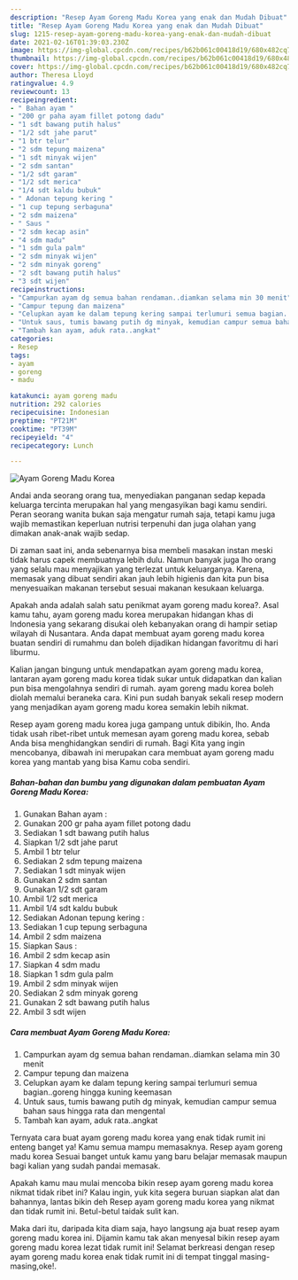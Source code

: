 ```yaml
---
description: "Resep Ayam Goreng Madu Korea yang enak dan Mudah Dibuat"
title: "Resep Ayam Goreng Madu Korea yang enak dan Mudah Dibuat"
slug: 1215-resep-ayam-goreng-madu-korea-yang-enak-dan-mudah-dibuat
date: 2021-02-16T01:39:03.230Z
image: https://img-global.cpcdn.com/recipes/b62b061c00418d19/680x482cq70/ayam-goreng-madu-korea-foto-resep-utama.jpg
thumbnail: https://img-global.cpcdn.com/recipes/b62b061c00418d19/680x482cq70/ayam-goreng-madu-korea-foto-resep-utama.jpg
cover: https://img-global.cpcdn.com/recipes/b62b061c00418d19/680x482cq70/ayam-goreng-madu-korea-foto-resep-utama.jpg
author: Theresa Lloyd
ratingvalue: 4.9
reviewcount: 13
recipeingredient:
- " Bahan ayam "
- "200 gr paha ayam fillet potong dadu"
- "1 sdt bawang putih halus"
- "1/2 sdt jahe parut"
- "1 btr telur"
- "2 sdm tepung maizena"
- "1 sdt minyak wijen"
- "2 sdm santan"
- "1/2 sdt garam"
- "1/2 sdt merica"
- "1/4 sdt kaldu bubuk"
- " Adonan tepung kering "
- "1 cup tepung serbaguna"
- "2 sdm maizena"
- " Saus "
- "2 sdm kecap asin"
- "4 sdm madu"
- "1 sdm gula palm"
- "2 sdm minyak wijen"
- "2 sdm minyak goreng"
- "2 sdt bawang putih halus"
- "3 sdt wijen"
recipeinstructions:
- "Campurkan ayam dg semua bahan rendaman..diamkan selama min 30 menit"
- "Campur tepung dan maizena"
- "Celupkan ayam ke dalam tepung kering sampai terlumuri semua bagian..goreng hingga kuning keemasan"
- "Untuk saus, tumis bawang putih dg minyak, kemudian campur semua bahan saus hingga rata dan mengental"
- "Tambah kan ayam, aduk rata..angkat"
categories:
- Resep
tags:
- ayam
- goreng
- madu

katakunci: ayam goreng madu 
nutrition: 292 calories
recipecuisine: Indonesian
preptime: "PT21M"
cooktime: "PT39M"
recipeyield: "4"
recipecategory: Lunch

---
```



![Ayam Goreng Madu Korea](https://img-global.cpcdn.com/recipes/b62b061c00418d19/680x482cq70/ayam-goreng-madu-korea-foto-resep-utama.jpg)

Andai anda seorang orang tua, menyediakan panganan sedap kepada keluarga tercinta merupakan hal yang mengasyikan bagi kamu sendiri. Peran seorang  wanita bukan saja mengatur rumah saja, tetapi kamu juga wajib memastikan keperluan nutrisi terpenuhi dan juga olahan yang dimakan anak-anak wajib sedap.

Di zaman  saat ini, anda sebenarnya bisa membeli masakan instan meski tidak harus capek membuatnya lebih dulu. Namun banyak juga lho orang yang selalu mau menyajikan yang terlezat untuk keluarganya. Karena, memasak yang dibuat sendiri akan jauh lebih higienis dan kita pun bisa menyesuaikan makanan tersebut sesuai makanan kesukaan keluarga. 



Apakah anda adalah salah satu penikmat ayam goreng madu korea?. Asal kamu tahu, ayam goreng madu korea merupakan hidangan khas di Indonesia yang sekarang disukai oleh kebanyakan orang di hampir setiap wilayah di Nusantara. Anda dapat membuat ayam goreng madu korea buatan sendiri di rumahmu dan boleh dijadikan hidangan favoritmu di hari liburmu.

Kalian jangan bingung untuk mendapatkan ayam goreng madu korea, lantaran ayam goreng madu korea tidak sukar untuk didapatkan dan kalian pun bisa mengolahnya sendiri di rumah. ayam goreng madu korea boleh diolah memalui beraneka cara. Kini pun sudah banyak sekali resep modern yang menjadikan ayam goreng madu korea semakin lebih nikmat.

Resep ayam goreng madu korea juga gampang untuk dibikin, lho. Anda tidak usah ribet-ribet untuk memesan ayam goreng madu korea, sebab Anda bisa menghidangkan sendiri di rumah. Bagi Kita yang ingin mencobanya, dibawah ini merupakan cara membuat ayam goreng madu korea yang mantab yang bisa Kamu coba sendiri.

<!--inarticleads1-->

##### Bahan-bahan dan bumbu yang digunakan dalam pembuatan Ayam Goreng Madu Korea:

1. Gunakan  Bahan ayam :
1. Gunakan 200 gr paha ayam fillet potong dadu
1. Sediakan 1 sdt bawang putih halus
1. Siapkan 1/2 sdt jahe parut
1. Ambil 1 btr telur
1. Sediakan 2 sdm tepung maizena
1. Sediakan 1 sdt minyak wijen
1. Gunakan 2 sdm santan
1. Gunakan 1/2 sdt garam
1. Ambil 1/2 sdt merica
1. Ambil 1/4 sdt kaldu bubuk
1. Sediakan  Adonan tepung kering :
1. Sediakan 1 cup tepung serbaguna
1. Ambil 2 sdm maizena
1. Siapkan  Saus :
1. Ambil 2 sdm kecap asin
1. Siapkan 4 sdm madu
1. Siapkan 1 sdm gula palm
1. Ambil 2 sdm minyak wijen
1. Sediakan 2 sdm minyak goreng
1. Gunakan 2 sdt bawang putih halus
1. Ambil 3 sdt wijen




<!--inarticleads2-->

##### Cara membuat Ayam Goreng Madu Korea:

1. Campurkan ayam dg semua bahan rendaman..diamkan selama min 30 menit
1. Campur tepung dan maizena
1. Celupkan ayam ke dalam tepung kering sampai terlumuri semua bagian..goreng hingga kuning keemasan
1. Untuk saus, tumis bawang putih dg minyak, kemudian campur semua bahan saus hingga rata dan mengental
1. Tambah kan ayam, aduk rata..angkat




Ternyata cara buat ayam goreng madu korea yang enak tidak rumit ini enteng banget ya! Kamu semua mampu memasaknya. Resep ayam goreng madu korea Sesuai banget untuk kamu yang baru belajar memasak maupun bagi kalian yang sudah pandai memasak.

Apakah kamu mau mulai mencoba bikin resep ayam goreng madu korea nikmat tidak ribet ini? Kalau ingin, yuk kita segera buruan siapkan alat dan bahannya, lantas bikin deh Resep ayam goreng madu korea yang nikmat dan tidak rumit ini. Betul-betul taidak sulit kan. 

Maka dari itu, daripada kita diam saja, hayo langsung aja buat resep ayam goreng madu korea ini. Dijamin kamu tak akan menyesal bikin resep ayam goreng madu korea lezat tidak rumit ini! Selamat berkreasi dengan resep ayam goreng madu korea enak tidak rumit ini di tempat tinggal masing-masing,oke!.

